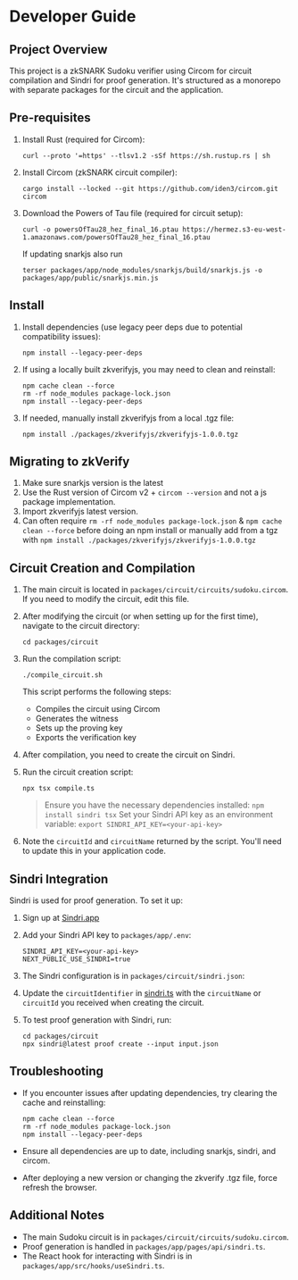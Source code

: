 # Developer Guide

## Project Overview

This project is a zkSNARK Sudoku verifier using Circom for circuit compilation and Sindri for proof generation. It's structured as a monorepo with separate packages for the circuit and the application.

## Pre-requisites

1. Install Rust (required for Circom):

   ```shell
   curl --proto '=https' --tlsv1.2 -sSf https://sh.rustup.rs | sh
   ```

2. Install Circom (zkSNARK circuit compiler):

   ```shell
   cargo install --locked --git https://github.com/iden3/circom.git circom
   ```

3. Download the Powers of Tau file (required for circuit setup):

   ```shell
   curl -o powersOfTau28_hez_final_16.ptau https://hermez.s3-eu-west-1.amazonaws.com/powersOfTau28_hez_final_16.ptau
   ```

   If updating snarkjs also run

   ```shell
   terser packages/app/node_modules/snarkjs/build/snarkjs.js -o packages/app/public/snarkjs.min.js
   ```

## Install

1. Install dependencies (use legacy peer deps due to potential compatibility issues):

   ```shell
   npm install --legacy-peer-deps
   ```

2. If using a locally built zkverifyjs, you may need to clean and reinstall:

   ```shell
   npm cache clean --force
   rm -rf node_modules package-lock.json
   npm install --legacy-peer-deps
   ```

3. If needed, manually install zkverifyjs from a local .tgz file:

   ```shell
   npm install ./packages/zkverifyjs/zkverifyjs-1.0.0.tgz
   ```

## Migrating to zkVerify

1. Make sure snarkjs version is the latest
2. Use the Rust version of Circom v2 + `circom --version` and not a js package implementation.
3. Import zkverifyjs latest version.
4. Can often require `rm -rf node_modules package-lock.json` & `npm cache clean --force` before doing an npm install or manually add from a tgz with `npm install ./packages/zkverifyjs/zkverifyjs-1.0.0.tgz`

## Circuit Creation and Compilation

1. The main circuit is located in `packages/circuit/circuits/sudoku.circom`. If you need to modify the circuit, edit this file.

2. After modifying the circuit (or when setting up for the first time), navigate to the circuit directory:

   ```shell
   cd packages/circuit
   ```

3. Run the compilation script:

   ```shell
   ./compile_circuit.sh
   ```

   This script performs the following steps:

   - Compiles the circuit using Circom
   - Generates the witness
   - Sets up the proving key
   - Exports the verification key

4. After compilation, you need to create the circuit on Sindri.

5. Run the circuit creation script:

   ```shell
   npx tsx compile.ts
   ```

   > Ensure you have the necessary dependencies installed: `npm install sindri tsx`
   > Set your Sindri API key as an environment variable: `export SINDRI_API_KEY=<your-api-key>`

6. Note the `circuitId` and `circuitName` returned by the script. You'll need to update this in your application code.

## Sindri Integration

Sindri is used for proof generation. To set it up:

1. Sign up at [Sindri.app](https://sindri.app/)

2. Add your Sindri API key to `packages/app/.env`:

   ```shell
   SINDRI_API_KEY=<your-api-key>
   NEXT_PUBLIC_USE_SINDRI=true
   ```

3. The Sindri configuration is in `packages/circuit/sindri.json`:

4. Update the `circuitIdentifier` in [sindri.ts](packages/app/pages/api/sindri.ts) with the `circuitName` or `circuitId` you received when creating the circuit.

5. To test proof generation with Sindri, run:

   ```shell
   cd packages/circuit
   npx sindri@latest proof create --input input.json
   ```

## Troubleshooting

- If you encounter issues after updating dependencies, try clearing the cache and reinstalling:

  ```shell
  npm cache clean --force
  rm -rf node_modules package-lock.json
  npm install --legacy-peer-deps
  ```

- Ensure all dependencies are up to date, including snarkjs, sindri, and circom.

- After deploying a new version or changing the zkverify .tgz file, force refresh the browser.

## Additional Notes

- The main Sudoku circuit is in `packages/circuit/circuits/sudoku.circom`.
- Proof generation is handled in `packages/app/pages/api/sindri.ts`.
- The React hook for interacting with Sindri is in `packages/app/src/hooks/useSindri.ts`.
